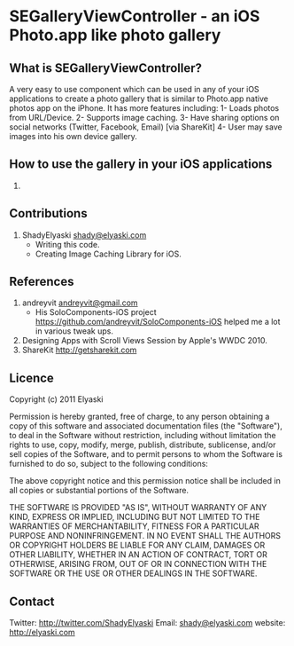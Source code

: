 # SEGalleryViewController - an iOS Photo.app like photo gallery

## What is SEGalleryViewController?

A very easy to use component which can be used in any of your iOS applications to create a photo gallery that is similar to Photo.app native photos app on the iPhone.
It has more features including:
    1- Loads photos from URL/Device.
    2- Supports image caching.
    3- Have sharing options on social networks (Twitter, Facebook, Email) [via ShareKit]
    4- User may save images into his own device gallery.


## How to use the gallery in your iOS applications 

1. 

## Contributions 

1. ShadyElyaski <shady@elyaski.com>
	* Writing this code.
	* Creating Image Caching Library for iOS.

## References 

1. andreyvit <andreyvit@gmail.com>
	* His SoloComponents-iOS project <https://github.com/andreyvit/SoloComponents-iOS> helped me a lot in various tweak ups.
2. Designing Apps with Scroll Views Session by Apple's WWDC 2010.
3. ShareKit <http://getsharekit.com>

## Licence 

Copyright (c) 2011 Elyaski

Permission is hereby granted, free of charge, to any person obtaining a copy of this software and associated documentation files (the "Software"), to deal in the Software without restriction, including without limitation the rights to use, copy, modify, merge, publish, distribute, sublicense, and/or sell copies of the Software, and to permit persons to whom the Software is furnished to do so, subject to the following conditions:

The above copyright notice and this permission notice shall be included in all copies or substantial portions of the Software.

THE SOFTWARE IS PROVIDED "AS IS", WITHOUT WARRANTY OF ANY KIND, EXPRESS OR IMPLIED, INCLUDING BUT NOT LIMITED TO THE WARRANTIES OF MERCHANTABILITY, FITNESS FOR A PARTICULAR PURPOSE AND NONINFRINGEMENT. IN NO EVENT SHALL THE AUTHORS OR COPYRIGHT HOLDERS BE LIABLE FOR ANY CLAIM, DAMAGES OR OTHER LIABILITY, WHETHER IN AN ACTION OF CONTRACT, TORT OR OTHERWISE, ARISING FROM, OUT OF OR IN CONNECTION WITH THE SOFTWARE OR THE USE OR OTHER DEALINGS IN THE SOFTWARE.

## Contact

Twitter: http://twitter.com/ShadyElyaski
Email: shady@elyaski.com
website: http://elyaski.com
